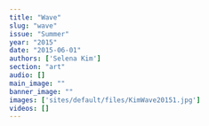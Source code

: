 ```yaml
---
title: "Wave"
slug: "wave"
issue: "Summer"
year: "2015"
date: "2015-06-01"
authors: ['Selena Kim']
section: "art"
audio: []
main_image: ""
banner_image: ""
images: ['sites/default/files/KimWave20151.jpg']
videos: []
---
```

